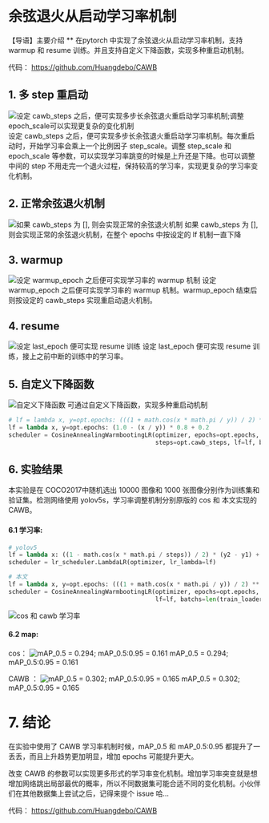 ﻿#  余弦退火从启动学习率机制 
【导语】主要介绍 ** 在pytorch 中实现了余弦退火从启动学习率机制，支持 warmup 和 resume 训练。并且支持自定义下降函数，实现多种重启动机制。

代码： https://github.com/Huangdebo/CAWB

## 1. 多 step 重启动
![设定 cawb_steps 之后，便可实现多步长余弦退火重启动学习率机制;调整epoch_scale可以实现更复杂的变化机制](https://img-blog.csdnimg.cn/8c38d5131f8d4a26a3784c9564112960.jpg?x-oss-process=image/watermark,type_ZHJvaWRzYW5zZmFsbGJhY2s,shadow_50,text_Q1NETiBAd29uZGVyZnVsX2hkYg==,size_20,color_FFFFFF,t_70,g_se,x_16#pic_center)
设定 cawb_steps 之后，便可实现多步长余弦退火重启动学习率机制。每次重启动时，开始学习率会乘上一个比例因子 step_scale。调整  step_scale 和 epoch_scale 等参数，可以实现学习率跳变的时候是上升还是下降。也可以调整中间的 step 不用走完一个退火过程，保持较高的学习率，实现更复杂的学习率变化机制。

## 2. 正常余弦退火机制
![如果 cawb_steps 为 [], 则会实现正常的余弦退火机制](https://img-blog.csdnimg.cn/50ad359e69f2459cbbe3268a1be821e4.png?x-oss-process=image/watermark,type_ZHJvaWRzYW5zZmFsbGJhY2s,shadow_50,text_Q1NETiBAd29uZGVyZnVsX2hkYg==,size_20,color_FFFFFF,t_70,g_se,x_16#pic_center)
如果 cawb_steps 为 [], 则会实现正常的余弦退火机制，在整个 epochs 中按设定的 lf 机制一直下降

## 3. warmup
![设定 warmup_epoch 之后便可实现学习率的 warmup 机制](https://img-blog.csdnimg.cn/e2e1ad5fe3d0496aa4d674018c1191d8.png?x-oss-process=image/watermark,type_ZHJvaWRzYW5zZmFsbGJhY2s,shadow_50,text_Q1NETiBAd29uZGVyZnVsX2hkYg==,size_20,color_FFFFFF,t_70,g_se,x_16#pic_center)
设定 warmup_epoch 之后便可实现学习率的 warmup 机制。warmup_epoch 结束后则按设定的 cawb_steps 实现重启动退火机制。

## 4. resume
![设定 last_epoch 便可实现 resume 训练](https://img-blog.csdnimg.cn/a17f69421aa74c44a1acd3ad737094f9.png?x-oss-process=image/watermark,type_ZHJvaWRzYW5zZmFsbGJhY2s,shadow_50,text_Q1NETiBAd29uZGVyZnVsX2hkYg==,size_20,color_FFFFFF,t_70,g_se,x_16#pic_center)
设定 last_epoch 便可实现 resume 训练，接上之前中断的训练中的学习率。

## 5. 自定义下降函数
![自定义下降函数](https://img-blog.csdnimg.cn/3d16857453d44cabb93294edf7ce1ede.png?x-oss-process=image/watermark,type_ZHJvaWRzYW5zZmFsbGJhY2s,shadow_50,text_Q1NETiBAd29uZGVyZnVsX2hkYg==,size_20,color_FFFFFF,t_70,g_se,x_16#pic_center)
可通过自定义下降函数，实现多种重启动机制

```python
# lf = lambda x, y=opt.epochs: (((1 + math.cos(x * math.pi / y)) / 2) ** 1.0) * 0.9 + 0.1  
lf = lambda x, y=opt.epochs: (1.0 - (x / y)) * 0.8 + 0.2 
scheduler = CosineAnnealingWarmbootingLR(optimizer, epochs=opt.epochs, step_scale=0.7, 
                                         steps=opt.cawb_steps, lf=lf, batchs=len(data), warmup_epoch=0)
```

## 6. 实验结果
本实验是在 COCO2017中随机选出 10000 图像和 1000 张图像分别作为训练集和验证集。检测网络使用 yolov5s，学习率调整机制分别原版的 cos 和 本文实现的 CAWB。

#### 6.1 学习率:
```python
# yolov5
lf = lambda x: ((1 - math.cos(x * math.pi / steps)) / 2) * (y2 - y1) + y1
scheduler = lr_scheduler.LambdaLR(optimizer, lr_lambda=lf)

# 本文
lf = lambda x, y=opt.epochs: (((1 + math.cos(x * math.pi / y)) / 2) ** 1.0) * 0.65 + 0.35 
scheduler = CosineAnnealingWarmbootingLR(optimizer, epochs=opt.epochs, steps=opt.cawb_steps, step_scale=0.7,
                                         lf=lf, batchs=len(train_loader), warmup_epoch=3, epoch_scale=4.0)
```
![cos 和 cawb 学习率](https://img-blog.csdnimg.cn/dbfa53959c5d4f368ffae7340c8d9050.jpg?x-oss-process=image/watermark,type_ZHJvaWRzYW5zZmFsbGJhY2s,shadow_50,text_Q1NETiBAd29uZGVyZnVsX2hkYg==,size_20,color_FFFFFF,t_70,g_se,x_16#pic_center)
#### 6.2 map:
cos：
![mAP_0.5 = 0.294; mAP_0.5:0.95 = 0.161](https://img-blog.csdnimg.cn/5467799ce60947f9b52d6722372b3213.jpg?x-oss-process=image/watermark,type_ZHJvaWRzYW5zZmFsbGJhY2s,shadow_50,text_Q1NETiBAd29uZGVyZnVsX2hkYg==,size_16,color_FFFFFF,t_70,g_se,x_16)
mAP_0.5 = 0.294; mAP_0.5:0.95 = 0.161

CAWB ：
![mAP_0.5 = 0.302; mAP_0.5:0.95 = 0.165](https://img-blog.csdnimg.cn/2bc252a5434d466b9f55604344123cd9.jpg?x-oss-process=image/watermark,type_ZHJvaWRzYW5zZmFsbGJhY2s,shadow_50,text_Q1NETiBAd29uZGVyZnVsX2hkYg==,size_16,color_FFFFFF,t_70,g_se,x_16)
mAP_0.5 = 0.302; mAP_0.5:0.95 = 0.165

# 7. 结论
在实验中使用了 CAWB 学习率机制时候，mAP_0.5 和 mAP_0.5:0.95 都提升了一丢丢，而且上升趋势更加明显，增加 epochs 可能提升更大。

改变 CAWB 的参数可以实现更多形式的学习率变化机制。增加学习率突变就是想增加网络跳出局部最优的概率，所以不同数据集可能合适不同的变化机制。小伙伴们在其他数据集上尝试之后，记得来提个 issue 哈...

代码： https://github.com/Huangdebo/CAWB
